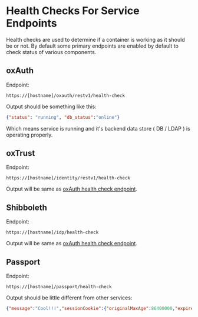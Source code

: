 # Health Checks For Service Endpoints

Health checks are used to determine if a container is working as it should be or not.
By default some primary endpoints are enabled by default to check status of various components. 

## oxAuth

Endpoint: 
```
https://[hostname]/oxauth/restv1/health-check
```

Output should be something like this: 
```json
{"status": "running", "db_status":"online"}
```
Which means service is running and it's backend data store ( DB / LDAP ) is operating properly. 

## oxTrust

Endpoint: 
```
https://[hostname]/identity/restv1/health-check
```

Output will be same as [oxAuth health check endpoint](#oxauth). 

## Shibboleth

Endpoint: 
```
https://[hostname]/idp/health-check
```

Output will be same as [oxAuth health check endpoint](#oxauth).
   
## Passport

Endpoint: 
```
https://[hostname]/passport/health-check
```

Output should be little different from other services: 

```json
{"message":"Cool!!!","sessionCookie":{"originalMaxAge":86400000,"expires":"2023-09-11T17:13:24.401Z","secure":true,"httpOnly":true,"path":"/","sameSite":"none"}}
```
